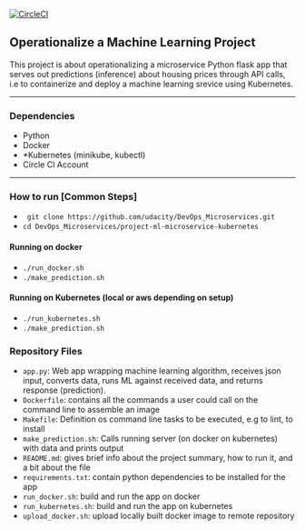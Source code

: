 [![CircleCI](https://dl.circleci.com/status-badge/img/gh/toritsejuFO/DevOps_Microservices/tree/master.svg?style=shield)](https://dl.circleci.com/status-badge/redirect/gh/toritsejuFO/DevOps_Microservices/tree/master)

## Operationalize a Machine Learning Project

This project is about operationalizing a microservice Python flask app that serves out predictions (inference) about housing prices through API calls, i.e to containerize and deploy a machine learning srevice using Kubernetes.

---

### Dependencies
* Python
* Docker
* *Kubernetes (minikube, kubectl)
* Circle CI Account

---

### How to run [Common Steps]
* ` git clone https://github.com/udacity/DevOps_Microservices.git`
* `cd DevOps_Microservices/project-ml-microservice-kubernetes`

#### Running on docker
* `./run_docker.sh`
* `./make_prediction.sh`

#### Running on Kubernetes (local or aws depending on setup)
* `./run_kubernetes.sh`
* `./make_prediction.sh`

### Repository Files
- `app.py`: Web app wrapping machine learning algorithm, receives json input, converts data, runs ML against received data, and returns response (prediction).
- `Dockerfile`: contains all the commands a user could call on the command line to assemble an image
- `Makefile`: Definition os command line tasks to be executed, e.g to lint, to install
- `make_prediction.sh`: Calls running server (on docker on kubernetes) with data and prints output
- `README.md`: gives brief info about the project summary, how to run it, and a bit about the file
- `requirements.txt`: contain python dependencies to be installed for the app
- `run_docker.sh`: build and run the app on docker
- `run_kubernetes.sh`: build and run the app on kubernetes
- `upload_docker.sh`: upload locally built docker image to remote repository
